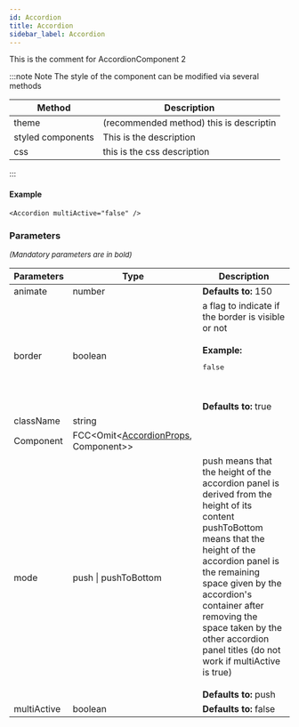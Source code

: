 ```yaml
---
id: Accordion
title: Accordion
sidebar_label: Accordion
---
```


This is the comment for AccordionComponent 2

:::note Note
The style of the component can be modified via several methods

  | Method | Description
  | ------ | -----------
  | theme | (recommended method) this is descriptin
  | styled components | This is the description
  | css | this is the css description
    

:::

#### Example

```tsx
<Accordion multiActive="false" />
```

### Parameters

<font size="2"><i>(Mandatory parameters are in bold)</i></font>

| Parameters | Type | Description |
| --------- | ---- | ----------- |
| animate | number | **Defaults to:** 150 |
| border | boolean | a flag to indicate if the border is visible or not<br/><br/>**Example:** <pre>false</pre><br/><br/>**Defaults to:** true |
| className | string |  |
| Component | FCC<Omit<[AccordionProps](/api2/accordion/types/AccordionProps.md), Component\>\> |  |
| mode | push \| pushToBottom | push means that the height of the accordion panel is derived from the height of its content<br/>pushToBottom means that the height of the accordion panel is the remaining space given by the accordion's container after removing the space taken by the other accordion panel titles (do not work if multiActive is true)<br/><br/>**Defaults to:** push |
| multiActive | boolean | **Defaults to:** false |
